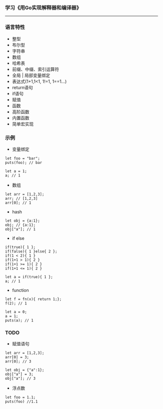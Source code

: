 ### 学习《用Go实现解释器和编译器》
---
### 语言特性
- 整型
- 布尔型
- 字符串
- 数组
- 哈希表
- 前缀、中缀、索引运算符
- 全局 | 局部变量绑定
- 表达式(1+1,1<1, 1!=1, 1==1...)
- return语句
- if语句
- 赋值
- 函数
- 高阶函数
- 内置函数 
- 简单宏实现

### 示例
- 变量绑定
```
let foo = "bar";
puts(foo); // bar

let a = 1;
a; // 1
```
- 数组
```
let arr = [1,2,3];
arr; // [1,2,3]
arr[0]; // 1 
```
- hash
```
let obj = {a:1};
obj; // {a:1};
obj["a"]; // 1
```
- if else
```
if(true){ 1 };
if(false){ 1 }else{ 2 };
if(1 < 2){ 1 }
if(1+1 > 1){ 2 }
if(1+1 >= 1){ 2 }
if(1+1 <= 1){ 2 }

let a = if(true){ 1 };
a; // 1
```
- function
```
let f = fn(x){ return 1;};
f(2); // 1

let a = 0;
a = 1;
puts(a); // 1
```


### TODO
- 赋值语句
```
let arr = [1,2,3];
arr[0] = 3;
arr[0]; // 3

let obj = {"a":1};
obj["a"] = 3;
obj["a"]; // 3
```
- 浮点数
```
let foo = 1.1;
puts(foo) //1.1
```
